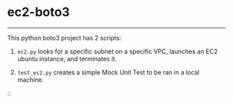 # ec2-boto3
_________________________


This python boto3 project has 2 scripts:

1) ``ec2.py`` looks for a specific subnet on a specific VPC, launches an EC2 ubuntu instance, and terminates it.

2) ``test_ec2.py`` creates a simple Mock Unit Test to be ran in a local machine.

::

